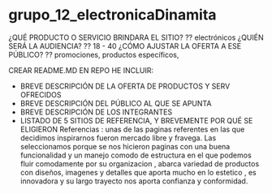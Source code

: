 # grupo_12_electronicaDinamita
¿QUÉ PRODUCTO O SERVICIO BRINDARA EL SITIO?     ?? electrónicos
¿QUIÉN SERÁ LA AUDIENCIA?       ?? 18 - 40
¿CÓMO AJUSTAR LA OFERTA A ESE PÚBLICO?   ??  promociones, productos específicos, 

CREAR README.MD EN REPO HE INCLUIR:
- BREVE DESCRIPCIÓN DE LA OFERTA DE PRODUCTOS Y SERV OFRECIDOS 
- BREVE DESCRIPCIÓN DEL PÚBLICO AL QUE SE APUNTA
- BREVE DESCRIPCIÓN DE LOS INTEGRANTES
- LISTADO DE 5 SITIOS DE REFERENCIA, Y BREVEMENTE POR QUÉ SE ELIGIERON 
Referencias : unas de las paginas referentes en las que decidimos inspirarnos fueron mercado libre y fravega.
Las seleccionamos porque se nos hicieron paginas con una buena funcionalidad y un manejo comodo de estructura en el que podemos fluir comodamente por su organizacion , abarca variedad de productos con diseños, imagenes y detalles que aporta mucho en lo estetico , es innovadora y su largo trayecto nos aporta confianza y conformidad.
